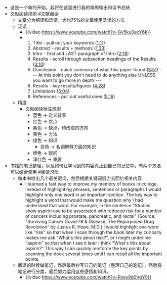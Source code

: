 - 这是一个新的开始，我将在这里进行我的每周输出和读书总结
- 文献阅读规则 #文献阅读
	- 文章分为细读和泛读，大约75%的文章使用泛读的方法
	- 泛读
		- {{video https://www.youtube.com/watch?v=Gv5ku0eoY6k}}
		- 1. Title - pull out your keywords ([1:11](https://www.youtube.com/watch?v=Gv5ku0eoY6k&t=71s))
		  2. Abstract - results + methods ([1:33](https://www.youtube.com/watch?v=Gv5ku0eoY6k&t=93s))
		  3. Intro - first and LAST paragraph of Intro ([2:18](https://www.youtube.com/watch?v=Gv5ku0eoY6k&t=138s))
		  4. Results - scroll through subsection headings of the Results ([3:10](https://www.youtube.com/watch?v=Gv5ku0eoY6k&t=190s))
		  5. Conclusion - quick summary of what this paper found ([3:51](https://www.youtube.com/watch?v=Gv5ku0eoY6k&t=231s))
		  --- At this point you don't need to do anything else UNLESS you want to go more in depth ---
		  6. Results - key results/figures ([4:28](https://www.youtube.com/watch?v=Gv5ku0eoY6k&t=268s))
		  7. Limitations ([5:04](https://www.youtube.com/watch?v=Gv5ku0eoY6k&t=304s))
		  8. References - pull out useful ones ([5:16](https://www.youtube.com/watch?v=Gv5ku0eoY6k&t=316s))
	- 精度
		- 文献阅读标注规则
			- 蓝色 -> 定义背景
			- 红色 -> 优点
			- 紫色 -> 缺点，待改进的方向
			- 黄色 -> 方法
			- 绿色 -> 知识
				- 灰色 -> 名词解释方面的知识
			- 橙色 -> 疑问
			- 洋红色 -> 重要
- 书籍的笔记整理，以及如何让学习到的内容真正到自己的记忆中，有两个方法可以结合使用 #阅读习惯
	- 每本书给出几个最关键词，然后根据关键词努力去回忆相关内容
		- I learned a fast way to improve my memory of books in college. Instead of highlighting phrases, sentences or paragraphs I would highlight only one word in an important section. The key was to highlight a word that would make me question why I had underlined that word. For example, in the sentence "Studies show aspirin use to be associated with reduced risk for a number of cancers including prostate, pancreatic, and rectal" (Source: "Surviving Cancer Covid-19 & Disease, The  Repurposed Drug Revolution" by Justus R. Hope, M.D.) I would highlight one word like "risk" so that when I scan through the book later my curiosity makes me ask "What's this about risk?", or I might underline "aspirin" so that when I see it later I think "What's this about aspirin?"
		  This way I can quickly reinforce the key points by scanning the book several times until I can recall all the important points.
	- 阅读的时候做笔记，然后最后抄写自己的笔记（整理自己的笔记），然后将笔记进行分类，最后努力运用这些感悟和知识。
		- {{video https://www.youtube.com/watch?v=Rvey9g0VgY0}}